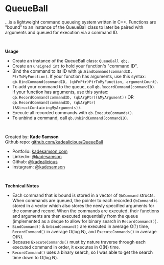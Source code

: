 # QueueBall #

...is a lightweight command queueing system written in C++.  Functions are "bound" to an 
instance of the QueueBall class to later be paired with arguments and queued for execution 
via a command ID.

<br>

**Usage**
- Create an instance of the QueueBall class: ```QueueBall qb;```.
- Create an ```unsigned int``` to hold your function's "command ID".
- Bind the command to its ID with ```qb.BindCommand(commandID, PtrToMyFunction)```.  If your function has arguments, use this syntax: ```qb.BindCommand(commandID, (qbFnPtr)PtrToMyFunction, argumentCount)```.
- To add your command to the queue, call ```qb.RecordCommand(commandID)```.  If your function has arguments, use this syntax: ```qb.RecordCommand(commandID, (qbArgPtr)(&MyArgument))``` OR ```qb.RecordCommand(commandID, (qbArgPtr)(&StructContainingMyArguments))```.
- Execute all recorded commands with ```qb.ExecuteCommands()```.
- To unbind a command, call ```qb.UnbindCommand(commandID)```.

<br>

Created by:	**Kade Samson**
<br>
Github repo:	[github.com/kadealicious/QueueBall](https://github.com/kadealicious/QueueBall)
<br>
- Portfolio:	[kadesamson.com](https://www.kadesamson.com)
- Linkedin:		[@kadesamson](https://www.linkedin.com/in/kadesamson/)
- Github:		[@kadealicious](https://github.com/kadealicious)
- Instagram:	[@kadesamson](https://www.instagram.com/kadesamson/)

<br>

**Technical Notes**
- Each command that is bound is stored in a vector of ```QbCommand``` structs.  When commands are queued, the pointer to each recorded ```QbCommand``` is stored in a vector which also stores the newly specified arguments for the command record.  When the commands are executed, their functions and arguments are then executed sequentially from the queue (implemented as a deque to allow for binary search in ```RecordCommand()```).
- ```BindCommand()``` & ```UnbindCommand()``` are executed in average O(1) time, ```RecordCommand()``` in average O(log N), and ```ExecuteCommands()``` in average O(N).
- Because ```ExecuteCommands()``` must by nature traverse through each executed command in order, it executes in O(N) time.
- ```RecordCommand()``` uses a binary search, so I was able to get the search time down to O(log N).
